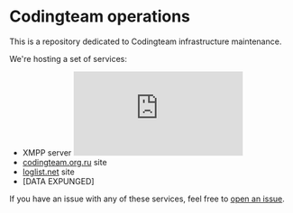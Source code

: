Codingteam operations
=====================

This is a repository dedicated to Codingteam infrastructure maintenance.

We're hosting a set of services:

- XMPP server [![xmpp.net score][badge-xmpp.net]][xmpp.net]
- [codingteam.org.ru][] site
- [loglist.net][] site
- [DATA EXPUNGED]

If you have an issue with any of these services, feel free to [open an
issue][issues].

[codingteam.org.ru]: https://codingteam.org.ru
[issues]: https://github.com/codingteam/devops/issues
[loglist.net]: https://loglist.net
[xmpp.net]:  https://xmpp.net/result.php?domain=codingteam.org.ru&type=client

[badge-xmpp.net]: https://xmpp.net/badge.php?domain=codingteam.org.ru
